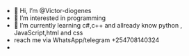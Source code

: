 - 👋 Hi, I’m @Victor-diogenes
- 👀 I’m interested in programming
- 🌱 I’m currently learning c#,c++ and allready know python , JavaScript,html and css
- reach me via WhatsApp/telegram +254708140324 
-

<!---
Victor-diogenes/Victor-diogenes is a ✨ special ✨ repository because its `README.md` (this file) appears on your GitHub profile.
You can click the Preview link to take a look at your changes.
--->
